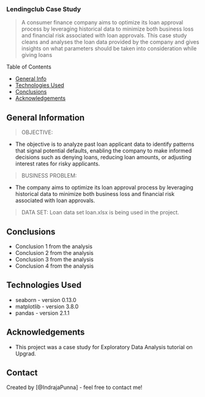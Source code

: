 ### Lendingclub Case Study

> A consumer finance company aims to optimize its loan approval process by leveraging historical data to minimize both business loss and financial risk associated with loan approvals. This case study cleans and analyses the loan data provided by the company and gives insights on what parameters should be taken into consideration while giving loans

Table of Contents

- [General Info](#general-information)
- [Technologies Used](#technologies-used)
- [Conclusions](#conclusions)
- [Acknowledgements](#acknowledgements)

## General Information

> OBJECTIVE:

- The objective is to analyze past loan applicant data to identify patterns that signal potential defaults, enabling the company to make informed decisions such as denying loans, reducing loan amounts, or adjusting interest rates for risky applicants.

> BUSINESS PROBLEM:

- The company aims to optimize its loan approval process by leveraging historical data to minimize both business loss and financial risk associated with loan approvals.

> DATA SET:
> Loan data set loan.xlsx is being used in the project.

## Conclusions

- Conclusion 1 from the analysis
- Conclusion 2 from the analysis
- Conclusion 3 from the analysis
- Conclusion 4 from the analysis

## Technologies Used

- seaborn - version 0.13.0
- matplotlib - version 3.8.0
- pandas - version 2.1.1

## Acknowledgements

- This project was a case study for Exploratory Data Analysis tutorial on Upgrad.

## Contact

Created by [@IndrajaPunna] - feel free to contact me!

